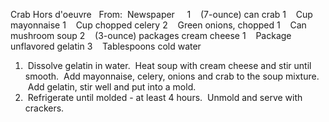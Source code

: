 Crab Hors d'oeuvre
 
From:  Newspaper
 
 
1    (7-ounce) can crab
1    Cup mayonnaise
1    Cup chopped celery
2    Green onions, chopped
1    Can mushroom soup
2    (3-ounce) packages cream cheese
1    Package unflavored gelatin
3    Tablespoons cold water
 
 
1.  Dissolve gelatin in water.  Heat soup with cream cheese and stir until smooth.  Add mayonnaise, celery, onions and crab to the soup mixture.  Add gelatin, stir well and put into a mold.
2.  Refrigerate until molded - at least 4 hours.  Unmold and serve with crackers.
